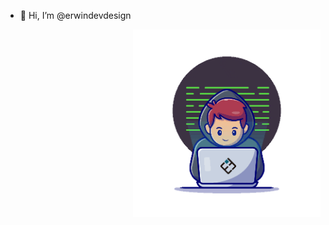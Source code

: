 - 👋 Hi, I’m @erwindevdesign


<p><img align='right' src='https://github.com/erwindevdesign/erwindevdesign/blob/35edd8a644e251f7e98b8c7f6496ad230f9e7335/devuser-log.gif' 'width='300'height='300'/></p>
